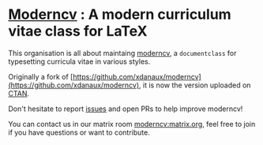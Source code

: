 # [Moderncv](https://github.com/moderncv/moderncv) : A modern curriculum vitae class for LaTeX

This organisation is all about maintaing [moderncv](https://github.com/moderncv/moderncv), a `documentclass` for typesetting curricula vitae in various styles.

Originally a fork of [https://github.com/xdanaux/moderncv](https://github.com/xdanaux/moderncv), it is now the version uploaded on [CTAN](https://ctan.org/pkg/moderncv?lang=en).

Don't hesitate to report [issues](https://github.com/moderncv/moderncv/issues) and open PRs to help improve moderncv!

You can contact us in our matrix room [moderncv:matrix.org](https://matrix.to/#/#moderncv:matrix.org), feel free to join if you have questions or want to contribute.

